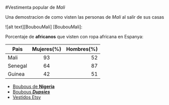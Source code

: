 #Vestimenta popular de _Mali_

Una demostracion de como visten las personas de _Mali_ al salir de sus casas

![alt text][BoubouMali]
[BoubouMali]:

Porcentaje de **africanos** que visten con ropa africana en Espanya:

| **Pais**	    | **Mujeres(%)**		    | **Hombres(%)**	      |
|---------------|:---------------------:|----------------------:|
|Mali		        |93			                |52			                |
|Senegal	      |64			                |87			                |
|Guinea		      |42			                |51			                |

* [Boubous de **Nigeria**](https://es.pinterest.com/explore/boubou-africain-homme-947385650675/)
* [Boubous **_Dupsies_**](https://es.pinterest.com/explore/boubou-africain-homme-947385650675/)
* [Vestidos Etsy](https://www.etsy.com/market/african_dress)
